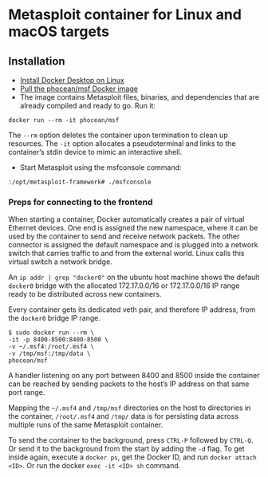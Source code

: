 # Metasploit container for Linux and macOS targets

## Installation

* [Install Docker Desktop on Linux](https://docs.docker.com/desktop/install/linux-install/)
* [Pull the phocean/msf Docker image](https://hub.docker.com/r/phocean/msf/#!) 
* The image contains Metasploit files, binaries, and dependencies that are already compiled 
and ready to go. Run it:

```text
docker run --rm -it phocean/msf
```

The `--rm` option deletes the container upon termination to clean up resources. 
The `-it` option allocates a pseudoterminal and links to the container’s stdin device to mimic an interactive shell.

* Start Metasploit using the msfconsole command:

```text
:/opt/metasploit-framework# ./msfconsole
```

### Preps for connecting to the frontend

When starting a container, Docker automatically creates a pair of virtual Ethernet devices. One end is assigned the 
new namespace, where it can be used by the container to send and receive network packets. The other connector is 
assigned the default namespace and is plugged into a network switch that carries traffic to and from the external 
world. Linux calls this virtual switch a network bridge.

An `ip addr | grep "docker0"` on the ubuntu host machine shows the default `docker0` bridge with
the allocated 172.17.0.0/16 or 172.17.0.0/16 IP range ready to be distributed across new
containers.

Every container gets its dedicated veth pair, and therefore IP address, from the `docker0` bridge IP range.

```text
$ sudo docker run --rm \
-it -p 8400-8500:8400-8500 \
-v ~/.msf4:/root/.msf4 \
-v /tmp/msf:/tmp/data \
phocean/msf
```

A handler listening on any port between 8400 and 8500 inside the container can be reached by sending packets to the 
host’s IP address on that same port range.

Mapping the `~/.msf4` and `/tmp/msf` directories on the host to directories in the container, `/root/.msf4` and `/tmp/`
data is for persisting data across multiple runs of the same Metasploit container.

To send the container to the background, press `CTRL-P` followed by `CTRL-Q`. 
Or send it to the background from the start by adding the `-d` flag. To get inside again, execute a 
`docker ps`, get the Docker ID, and run `docker attach <ID>`. Or run the docker `exec -it <ID> sh` command.
